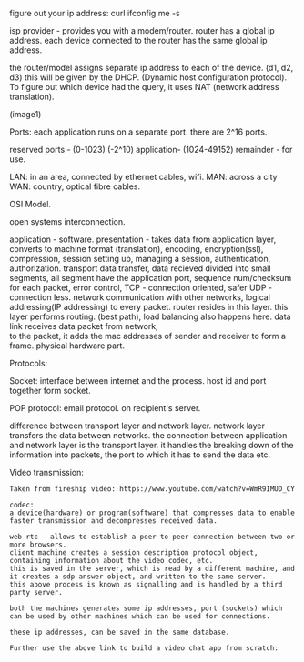 figure out your ip address:
    curl ifconfig.me -s

isp provider - provides you with a modem/router. 
router has a global ip address. 
each device connected to the router has the same global ip address.

the router/model assigns separate ip address to each of the device. (d1, d2, d3)
this will be given by the DHCP. (Dynamic host configuration protocol).
To figure out which device had the query, it uses NAT (network address translation). 

(image1)

Ports:
each application runs on a separate port. 
there are 2^16 ports. 

reserved ports - (0-1023) (-2^10)
application- (1024-49152)
remainder - for use. 

LAN: in an area, connected by ethernet cables, wifi. 
MAN: across a city
WAN: country, optical fibre cables. 


OSI Model. 

open systems interconnection. 

application - 
    software. 
presentation - 
    takes data from application layer, converts to machine format (translation), encoding, encryption(ssl), compression, 
session
    setting up, managing a session, authentication, authorization. 
transport
    data transfer, data recieved divided into small segments, 
    all segment have the application port, sequence num/checksum for each packet, error control, 
    TCP - connection oriented, safer
    UDP - connection less.
network
    communication with other networks, logical addressing(IP addressing) to every packet. 
    router resides in this layer. this layer performs routing. (best path), 
    load balancing also happens here. 
data link 
    receives data packet from network,  
    to the packet, it adds the mac addresses of sender and receiver to form a frame. 
physical 
    hardware part. 


Protocols:


Socket: interface between internet and the process. host id and port together form socket.

POP protocol: email protocol. on recipient's server. 

difference between transport layer and network layer.
    network layer transfers the data between networks. 
    the connection between application and network layer is the transport layer. 
    it handles the breaking down of the information into packets, the port to which it has to send the data etc. 

Video transmission:

    Taken from fireship video: https://www.youtube.com/watch?v=WmR9IMUD_CY

    codec:
    a device(hardware) or program(software) that compresses data to enable faster transmission and decompresses received data.
    
    web rtc - allows to establish a peer to peer connection between two or more browsers.
    client machine creates a session description protocol object, containing information about the video codec, etc. 
    this is saved in the server, which is read by a different machine, and it creates a sdp answer object, and written to the same server. 
    this above process is known as signalling and is handled by a third party server. 

    both the machines generates some ip addresses, port (sockets) which can be used by other machines which can be used for connections. 

    these ip addresses, can be saved in the same database. 

    Further use the above link to build a video chat app from scratch: